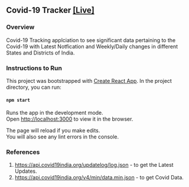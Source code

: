 ## Covid-19 Tracker [[Live]](https://brave-mcnulty-9912d2.netlify.app/)

### Overview
Covid-19 Tracking applciation to see significant data pertaining to the Covid-19 with Latest Notfication and Weekly/Daily changes in different States and Districts of India.

### Instructions to Run
This project was bootstrapped with [Create React App](https://github.com/facebook/create-react-app).
In the project directory, you can run:
#### `npm start`

Runs the app in the development mode.\
Open [http://localhost:3000](http://localhost:3000) to view it in the browser.

The page will reload if you make edits.\
You will also see any lint errors in the console.

### References
1. https://api.covid19india.org/updatelog/log.json - to get the Latest Updates.
2. https://api.covid19india.org/v4/min/data.min.json - to get Covid Data.
